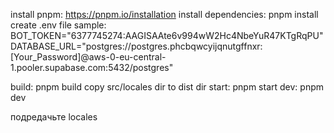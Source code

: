 install pnpm: https://pnpm.io/installation
install dependencies: pnpm install
create .env file
sample:
BOT_TOKEN="6377745274:AAGISAAte6v994wW2Hc4NbeYuR47KTgRqPU"
DATABASE_URL="postgres://postgres.phcbqwcyijqnutgffnxr:[Your_Password]@aws-0-eu-central-1.pooler.supabase.com:5432/postgres"

build: pnpm build
copy src/locales dir to dist dir
start: pnpm start
dev: pnpm dev

подредачьте locales
